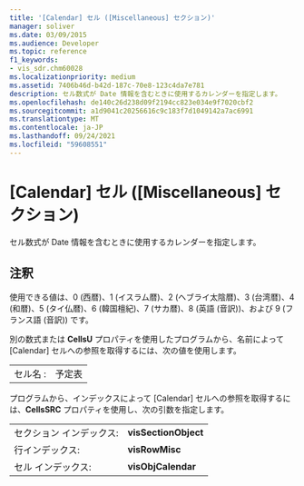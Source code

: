 ```yaml
---
title: '[Calendar] セル ([Miscellaneous] セクション)'
manager: soliver
ms.date: 03/09/2015
ms.audience: Developer
ms.topic: reference
f1_keywords:
- vis_sdr.chm60028
ms.localizationpriority: medium
ms.assetid: 7406b46d-b42d-187c-70e8-123c4da7e781
description: セル数式が Date 情報を含むときに使用するカレンダーを指定します。
ms.openlocfilehash: de140c26d238d09f2194cc823e034e9f7020cbf2
ms.sourcegitcommit: a1d9041c20256616c9c183f7d1049142a7ac6991
ms.translationtype: MT
ms.contentlocale: ja-JP
ms.lasthandoff: 09/24/2021
ms.locfileid: "59608551"
---
```

# <a name="calendar-cell-miscellaneous-section"></a>[Calendar] セル ([Miscellaneous] セクション)

セル数式が Date 情報を含むときに使用するカレンダーを指定します。
  
## <a name="remarks"></a>注釈

使用できる値は、0 (西暦)、1 (イスラム暦)、2 (ヘブライ太陰暦)、3 (台湾暦)、4 (和暦)、5 (タイ仏暦)、6 (韓国檀紀)、7 (サカ暦)、8 (英語 (音訳))、および 9 (フランス語 (音訳)) です。 
  
別の数式または **CellsU** プロパティを使用したプログラムから、名前によって [Calendar] セルへの参照を取得するには、次の値を使用します。 
  
|||
|:-----|:-----|
| セル名 :  <br/> | 予定表  <br/> |
   
プログラムから、インデックスによって [Calendar] セルへの参照を取得するには、**CellsSRC** プロパティを使用し、次の引数を指定します。 
  
|||
|:-----|:-----|
| セクション インデックス:  <br/> |**visSectionObject** <br/> |
| 行インデックス:  <br/> |**visRowMisc** <br/> |
| セル インデックス:  <br/> |**visObjCalendar** <br/> |
   

